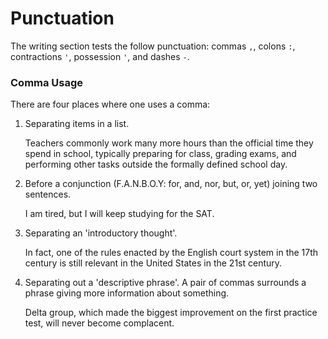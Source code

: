 # Punctuation

The writing section tests the follow punctuation: commas `,`, colons `:`, contractions `'`, possession `'`, and dashes `-`.

### Comma Usage

There are four places where one uses a comma:

1. Separating items in a list.
	
	Teachers commonly work many more hours than the official time they spend in school, typically preparing for class, grading exams, and performing other tasks outside the formally defined school day.


2. Before a conjunction (F.A.N.B.O.Y: for, and, nor, but, or, yet) joining two sentences.


	I am tired, but I will keep studying for the SAT.


3. Separating an 'introductory thought'.

	In fact, one of the rules enacted by the English court system in the 17th century is still relevant in the United States in the 21st century.

4. Separating out a 'descriptive phrase'.  A pair of commas surrounds a phrase giving more information about something.  

	Delta group, which made the biggest improvement on the first practice test, will never become complacent.




